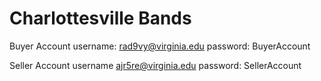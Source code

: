 # Charlottesville Bands
Buyer Account
username: rad9vy@virginia.edu
password: BuyerAccount

Seller Account
username ajr5re@virginia.edu
password: SellerAccount
